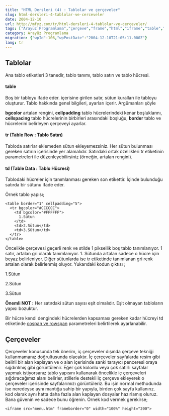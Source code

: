 ```yaml
---
title: "HTML Dersleri (4) : Tablolar ve çerçeveler"
slug: html-dersleri-4-tablolar-ve-cerceveler
date: 2004-12-10
url: http://mfyz.com/tr/html-dersleri-4-tablolar-ve-cerceveler/
tags: ["Arayüz Programlama","çerçeve","frame","html","iframe","table","tablo"]
category: Arayüz Programlama
migration: {"wpId":106,"wpPostDate":"2004-12-10T21:05:11.000Z"}
lang: tr
---
```


## Tablolar

Ana tablo etiketleri 3 tanedir, tablo tanımı, tablo satırı ve tablo hücresi.

#### table

Boş bir tabloyu ifade eder. içerisine girilen satır, sütun kuralları ile tabloyu oluşturur. Tablo hakkında genel bilgileri, ayarları içerir. Argümanları şöyle

**bgcolor** artalan rengini, **cellpadding** tablo hücrelerindeki kenar boşluklarını, **cellspacing** tablo hücrelerinin birbirleri arasındaki boşluğu, **border** tablo ve hücrelerini belirleyen çerçeveyi ayarlar.

#### tr (Table Row : Tablo Satırı)

Tabloda satırlar eklemeden sütun ekleyemezsiniz. Her sütun bulunması gereken satırın içerisinde yer alamalıdır. Satırdaki ortak özellikleri tr etiketinin parametreleri ile düzenleyebilirsiniz (örneğin, artalan rengini).

#### td (Table Data : Tablo Hücresi)

Tablodaki hücreler için tanımlanması gereken son etikettir. İçinde bulunduğu satırda bir sütunu ifade eder.

Örnek tablo yapısı;
```
<table border="1" cellpadding="5">
  <tr bgcolor="#CCCCCC">
    <td bgcolor="#FFFFFF">
      1.Sütun
    </td>
    <td>2.Sütun</td>
    <td>3.Sütun</td>
  </tr>
</table>

```
Öncelikle çerçevesi geçerli renk ve stilde 1 piksellik boş tablo tanımlanıyor. 1 satır, artalan gri olarak tanımlanıyor. 1. Sütunda artalan sadece o hücre için beyaz belirleniyor. Diğer sütunlarda ise tr etiketinde tanımlanan gri renk artalan olarak belirlenmiş oluyor. Yukarıdaki kodun çıktısı ;

1.Sütun

2.Sütun

3.Sütun

**Önemli NOT :** Her satırdaki sütun sayısı eşit olmalıdır. Eşit olmayan tabloların yapısı bozuktur.

Bir hücre kendi dengindeki hücrelerden kapsaması gereken kadar hücreyi td etiketinde [cospan ve rowspan](http://www.htmlcodetutorial.com/tables/index_famsupp_30.html) parametreleri belirtilerek ayarlanabilir.

## Çerçeveler

Çerçeveler konusunda tek önerim, iç çerçeveler dışında çerçeve tekniği kullanmamanız doğrultusunda olacaktır. İç çerçeveler sayfalarda resim gibi belirli bir alan kaplayan ve o alan içerisinde sanki tarayıcı penceresi oraya sığdırılmış gibi görüntülenir. Eğer çok kolonlu veya çok satırlı sayfalar yapmak istiyorsanız tablo yapısını kullanarak öncelikle iç çerçeveleri sığdıracağımız alanı belirler, stillerle destekli iç çerçeve ekleyerek o çerçeveler içerisinde sayfalarımızı görüntüleriz. Bu işin normal methodunda ise neredeyse aynı mantığa sahip bir yapıyla, birden çok sayfa kullanırız. kod olarak aynı hatta daha fazla alan kaplayan dosyalar hazırlamış oluruz. Bana güvenin ve sadece bunu öğrenin. Örnek kod vermek gerekirse;
```
<iframe src="menu.htm" frameborder="0" width="100%" height="200">

```